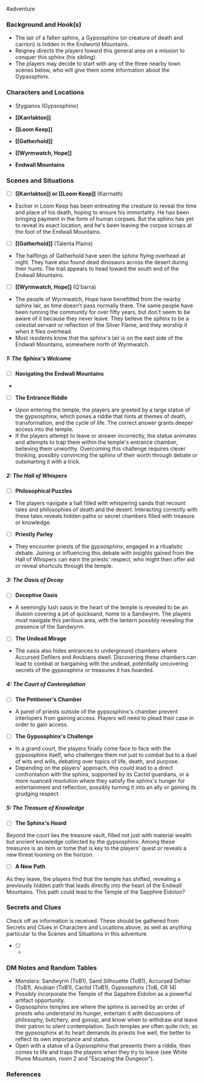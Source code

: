  #adventure 

### Background and Hook(s)

* The lair of a fallen sphinx, a Gypsosphinx (or creature of death and carrion) is hidden in the Endworld Mountains.
* Reigney directs the players toward this general area on a mission to conquer this sphinx (his sibling).
* The players may decide to start with any of the three nearby town scenes below, who will give them some information about the Gypsosphinx.

### Characters and Locations

* Stygianos (Gypsosphinx)

* **[[Karrlakton]]**
* **[[Loom Keep]]**
* **[[Gatherhold]]**
* **[[Wyrmwatch, Hope]]**
* **Endwall Mountains**

### Scenes and Situations

 - [ ]  **[[Karrlakton]] or [[Loom Keep]]** (Karrnath)

* Escher in Loom Keep has been entreating the creature to reveal the time and place of his death, hoping to ensure his immortality. He has been bringing payment in the form of human corpses. But the sphinx has yet to reveal its exact location, and he's been leaving the corpse scraps at the foot of the Endwall Mountains.

 - [ ]  **[[Gatherhold]]** (Talenta Plains)

* The halflings of Gatherhold have seen the sphinx flying overhead at night. They have also found dead dinosaurs across the desert during their hunts. The trail appears to head toward the south end of the Endwall Mountains.

 - [ ]  **[[Wyrmwatch, Hope]]** (Q'barra)

* The people of Wyrmwatch, Hope have benefitted from the nearby sphinx lair, as time doesn't pass normally there. The same people have been running the community for over fifty years, but don't seem to be aware of it because they never leave. They believe the sphinx to be a celestial servant or reflection of the Silver Flame, and they worship it when it flies overhead.
* Most residents know that the sphinx's lair is on the east side of the Endwall Mountains, somewhere north of Wyrmwatch.

##### 1: The Sphinx's Welcome

 - [ ]  **Navigating the Endwall Mountains**

* 

 - [ ]  **The Entrance Riddle**

* Upon entering the temple, the players are greeted by a large statue of the gypsosphinx, which poses a riddle that hints at themes of death, transformation, and the cycle of life. The correct answer grants deeper access into the temple.
* If the players attempt to leave or answer incorrectly, the statue animates and attempts to trap them within the temple's entrance chamber, believing them unworthy. Overcoming this challenge requires clever thinking, possibly convincing the sphinx of their worth through debate or outsmarting it with a trick.

##### 2: The Hall of Whispers

 - [ ]  **Philosophical Puzzles**

* The players navigate a hall filled with whispering sands that recount tales and philosophies of death and the desert. Interacting correctly with these tales reveals hidden paths or secret chambers filled with treasure or knowledge.

 - [ ]  **Priestly Parley**

* They encounter priests of the gypsosphinx, engaged in a ritualistic debate. Joining or influencing this debate with insights gained from the Hall of Whispers can earn the priests' respect, who might then offer aid or reveal shortcuts through the temple.

##### 3: The Oasis of Decay

 - [ ]  **Deceptive Oasis**

* A seemingly lush oasis in the heart of the temple is revealed to be an illusion covering a pit of quicksand, home to a Sandwyrm. The players must navigate this perilous area, with the lantern possibly revealing the presence of the Sandwyrm.

 - [ ]  **The Undead Mirage**

* The oasis also hides entrances to underground chambers where Accursed Defilers and Anubians dwell. Discovering these chambers can lead to combat or bargaining with the undead, potentially uncovering secrets of the gypsosphinx or treasures it has hoarded.

##### 4: The Court of Contemplation

 - [ ]  **The Petitioner's Chamber**

* A panel of priests outside of the gypsosphinx's chamber prevent interlopers from gaining access. Players will need to plead their case in order to gain access.

 - [ ]  **The Gypsosphinx's Challenge**

* In a grand court, the players finally come face to face with the gypsosphinx itself, who challenges them not just to combat but to a duel of wits and wills, debating over topics of life, death, and purpose.
* Depending on the players' approach, this could lead to a direct confrontation with the sphinx, supported by its Cactid guardians, or a more nuanced resolution where they satisfy the sphinx's hunger for entertainment and reflection, possibly turning it into an ally or gaining its grudging respect.

##### 5: The Treasure of Knowledge

 - [ ]  **The Sphinx's Hoard**

Beyond the court lies the treasure vault, filled not just with material wealth but ancient knowledge collected by the gypsosphinx. Among these treasures is an item or tome that is key to the players' quest or reveals a new threat looming on the horizon.

 - [ ]  **A New Path**

As they leave, the players find that the temple has shifted, revealing a previously hidden path that leads directly into the heart of the Endwall Mountains. This path could lead to the Temple of the Sapphire Eidolon?

### Secrets and Clues
Check off as information is received. These should be gathered from Secrets and Clues in Characters and Locations above, as well as anything particular to the Scenes and Situations in this adventure.

 - [ ] -

### DM Notes and Random Tables

* Monsters: Sandwyrm (ToB1), Sand Silhouette (ToB1), Accursed Defiler (ToB1), Anubian (ToB1), Cactid (ToB1), Gypsosphinx (ToB, CR 14)
* Possibly incorporate the Temple of the Sapphire Eidolon as a powerful artifact opportunity.
* Gypsosphinx temples are where the sphinx is served by an order of priests who understand its hunger, entertain it with discussions of philosophy, butchery, and gossip, and know when to withdraw and leave their patron to silent contemplation. Such temples are often quite rich, as the gypsosphinx at its heart demands its priests live well, the better to reflect its own importance and status.
* Open with a statue of a Gypsosphinx that presents them a riddle, then comes to life and traps the players when they try to leave (see White Plume Mountain, room 2 and "Escaping the Dungeon").

### References

